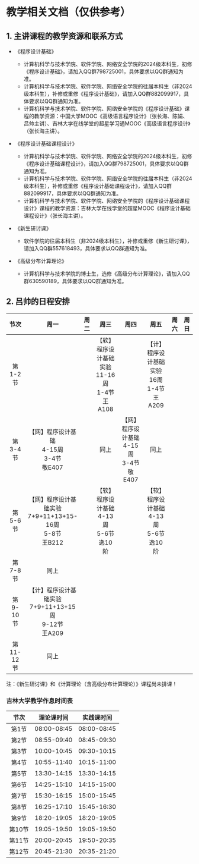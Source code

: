 # 教学相关文档（仅供参考）

## 1. 主讲课程的教学资源和联系方式

+ 《程序设计基础》
  + 计算机科学与技术学院、软件学院、网络安全学院的2024级本科生，初修《程序设计基础》，请加入QQ群798725001，具体要求以QQ群通知为准。
  + 计算机科学与技术学院、软件学院、网络安全学院的往届本科生（非2024级本科生），补修或重修《程序设计基础》，请加入QQ群882099917，具体要求以QQ群通知为准。
  + 计算机科学与技术学院、软件学院、网络安全学院的《程序设计基础》课程的教学资源：中国大学MOOC《高级语言程序设计》（张长海、陈娟、吕帅主讲）、吉林大学在线学堂的超星学习通MOOC《高级语言程序设计》（张长海主讲）。

+ 《程序设计基础课程设计》
  + 计算机科学与技术学院、软件学院、网络安全学院的2024级本科生，初修《程序设计基础课程设计》，请加入QQ群798725001，具体要求以QQ群通知为准。
  + 计算机科学与技术学院、软件学院、网络安全学院的往届本科生（非2024级本科生），补修或重修《程序设计基础课程设计》，请加入QQ群882099917，具体要求以QQ群通知为准。
  + 计算机科学与技术学院、软件学院、网络安全学院的《程序设计基础课程设计》课程的教学资源：吉林大学在线学堂的超星MOOC《程序设计基础课程设计》（张长海主讲）。

+ 《新生研讨课》
  + 软件学院的往届本科生（非2024级本科生），补修或重修《新生研讨课》，请加入QQ群557618493，具体要求以QQ群通知为准。
 
+ 《高级分布计算理论》
  + 计算机科学与技术学院的博士生，选修《高级分布计算理论》，请加入QQ群630590189，具体要求以QQ群通知为准。

## 2. 吕帅的日程安排

节次|周一|周二|周三|周四|周五|周六|周日
:-:|:-:|:-:|:-:|:-:|:-:|:-:|:-:
第1-2节|||【软】程序设计基础实验<BR>11-16周<BR>1-4节<BR>王A108||【计】程序设计基础实验<BR>16周<BR>1-4节<BR>王A209||
第3-4节|【网】程序设计基础<BR>4-15周<BR>3-4节<BR>敬E407||同上|【网】程序设计基础<BR>4-15周<BR>3-4节<BR>敬E407|同上||
第5-6节|【网】程序设计基础实验<BR>7+9+11+13+15-16周<BR>5-8节<BR>王B212||【软】程序设计基础<BR>4-13周<BR>5-6节<BR>逸10阶||【软】程序设计基础<BR>4-13周<BR>5-6节<BR>逸10阶||
第7-8节|同上||||||
第9-10节|【计】程序设计基础实验<BR>7+9+11+13+15周<BR>9-12节<BR>王A209||||||
第11-12节|同上||||||

注：《新生研讨课》和《计算理论（含高级分布计算理论）》课程尚未排课！

### 吉林大学教学作息时间表

节次|理论课时间|实践课时间
:-:|:-:|:-:
第1节|08:00-08:45|08:00-08:45
第2节|08:55-09:40|08:45-09:30
第3节|10:00-10:45|09:30-10:15
第4节|10:55-11:40|10:15-11:00
第5节|13:30-14:15|13:30-14:15
第6节|14:25-15:10|14:15-15:00
第7节|15:30-16:15|15:00-15:45
第8节|16:25-17:10|15:45-16:30
第9节|18:20-19:05|18:20-19:05
第10节|19:05-19:50|19:05-19:50
第11节|20:00-20:45|19:50-20:35
第12节|20:45-21:30|20:35-21:20
